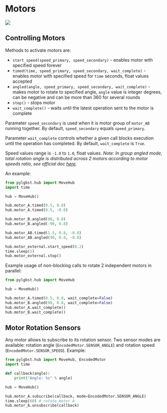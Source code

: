 # Motors

![](https://img.bricklink.com/ItemImage/PL/6181852.png)

## Controlling Motors

Methods to activate motors are:
- `start_speed(speed_primary, speed_secondary)` - enables motor with specified speed forever 
- `timed(time, speed_primary, speed_secondary, wait_complete)` - enables motor with specified speed for `time` seconds, float values accepted
- `angled(angle, speed_primary, speed_secondary, wait_complete)` - makes motor to rotate to specified angle, `angle` value is integer degrees, can be negative and can be more than 360 for several rounds
- `stop()` - stops motor
- `wait_complete()` - waits until the latest operation sent to the motor is complete

Parameter `speed_secondary` is used when it is motor group of `motor_AB` running together. By default, `speed_secondary` equals `speed_primary`.

Parameter `wait_complete` controls whether a given call blocks execution until the operation has completed. By default, `wait_complete` is `True`.

Speed values range is `-1.0` to `1.0`, float values. _Note: In group angled mode, total rotation angle is distributed across 2 motors according to motor speeds ratio, see official doc [here](https://lego.github.io/lego-ble-wireless-protocol-docs/index.html#tacho-math)._

An example:
```python
from pylgbst.hub import MoveHub
import time

hub = MoveHub()

hub.motor_A.timed(0.5, 0.8)
hub.motor_A.timed(0.5, -0.8)

hub.motor_B.angled(90, 0.8)
hub.motor_B.angled(-90, 0.8)

hub.motor_AB.timed(1.5, 0.8, -0.8)
hub.motor_AB.angled(90, 0.8, -0.8)

hub.motor_external.start_speed(0.2)
time.sleep(2)
hub.motor_external.stop()
```

Example usage of non-blocking calls to rotate 2 independent motors in parallel:
```python
from pylgbst.hub import MoveHub

hub = MoveHub()

hub.motor_A.timed(0.5, 0.8, wait_complete=False)
hub.motor_B.angled(90, 0.8, wait_complete=False)
hub.motor_A.wait_complete()
hub.motor_B.wait_complete()
```

## Motor Rotation Sensors

Any motor allows to subscribe to its rotation sensor. Two sensor modes are available: rotation angle (`EncodedMotor.SENSOR_ANGLE`) and rotation speed (`EncodedMotor.SENSOR_SPEED`). Example: 

```python
from pylgbst.hub import MoveHub, EncodedMotor
import time

def callback(angle):
    print("Angle: %s" % angle)

hub = MoveHub()

hub.motor_A.subscribe(callback, mode=EncodedMotor.SENSOR_ANGLE)
time.sleep(60) # rotate motor A
hub.motor_A.unsubscribe(callback)
```

